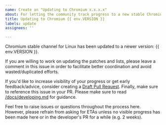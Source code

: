 ```yaml
---
name: Create an "Updating to Chromium x.x.x.x"
about: For letting the community track progress to a new stable Chromium
title: Updating to Chromium {{ env.VERSION }}
labels: update
assignees: ''

---
```


Chromium stable channel for Linux has been updated to a newer version: {{ env.VERSION }}.

If you are willing to work on updating the patches and lists, please leave a comment in this issue in order to facilitate better coordination and avoid wasted/duplicated efforts.

If you'd like to increase visibility of your progress or get early feedback/advice, consider creating a [Draft Pull Request](https://help.github.com/en/github/collaborating-with-issues-and-pull-requests/about-pull-requests#draft-pull-requests). Finally, make sure to reference this issue in your PR. Please make sure to read [/docs/developing.md](https://github.com/Eloston/ungoogled-chromium/blob/master/docs/developing.md#updating-patches) for guidance.

Feel free to raise issues or questions throughout the process here. However, please refrain from asking for ETAs unless no visible progress has been made here or in the developer's PR for a while (e.g. 2 weeks).
